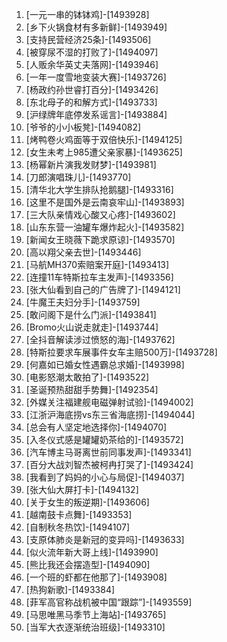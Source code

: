 
1. [一元一串的钵钵鸡]-[1493928]
1. [乡下火锅食材有多新鲜]-[1493949]
1. [支持民营经济25条]-[1493506]
1. [被穿尿不湿的打败了]-[1494097]
1. [人贩余华英丈夫落网]-[1493946]
1. [一年一度雪地变装大赛]-[1493726]
1. [杨政约孙世睿打百分]-[1493426]
1. [东北母子的和解方式]-[1493733]
1. [沪绿牌年底停发系谣言]-[1493884]
1. [爷爷的小小板凳]-[1494082]
1. [烤鸭卷火鸡面等于双倍快乐]-[1494125]
1. [女生未考上985遭父亲家暴]-[1493625]
1. [杨幂新片演我发财梦]-[1493981]
1. [刀郎演唱珠儿]-[1493770]
1. [清华北大学生排队抢鹅腿]-[1493316]
1. [这里不是国外是云南哀牢山]-[1493893]
1. [三大队亲情戏心酸又心疼]-[1493602]
1. [山东东营一油罐车爆炸起火]-[1493582]
1. [新闻女王晓薇下跪求原谅]-[1493570]
1. [高以翔父亲去世]-[1493446]
1. [马航MH370索赔案开庭]-[1493413]
1. [连撞11车特斯拉车主发声]-[1493356]
1. [张大仙看到自己的广告牌了]-[1494121]
1. [牛魔王夫妇分手]-[1493759]
1. [敢问阁下是什么门派]-[1493841]
1. [Bromo火山说走就走]-[1493744]
1. [全抖音解读涉过愤怒的海]-[1493762]
1. [特斯拉要求车展事件女车主赔500万]-[1493728]
1. [何嘉如已婚女性遇霸总求婚]-[1493998]
1. [电影怒潮太敢拍了]-[1493522]
1. [圣诞预热甜甜手势舞]-[1492354]
1. [外媒关注福建舰电磁弹射试验]-[1494002]
1. [江浙沪海底捞vs东三省海底捞]-[1494044]
1. [总会有人坚定地选择你]-[1494070]
1. [入冬仪式感是罐罐奶茶给的]-[1493572]
1. [汽车博主马哥离世前同事发声]-[1493341]
1. [百分大战刘智杰被柯冉打哭了]-[1493424]
1. [我看到了妈妈的小心与局促]-[1494037]
1. [张大仙大屏打卡]-[1494132]
1. [关于女生的叛逆期]-[1493606]
1. [越南鼓卡点舞]-[1493353]
1. [自制秋冬热饮]-[1494107]
1. [支原体肺炎是新冠的变异吗]-[1493633]
1. [似火流年新大哥上线]-[1493990]
1. [熊比我还会摆造型]-[1494090]
1. [一个班的虾都在他那了]-[1493908]
1. [热狗新歌]-[1493384]
1. [菲军高官称战机被中国“跟踪”]-[1493559]
1. [马思唯黑马季节上海站]-[1493765]
1. [当军大衣逐渐统治班级]-[1493310]